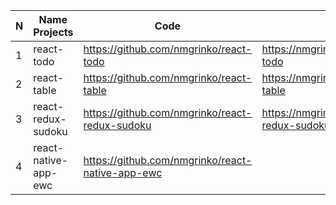 | N |      Name Projects     |                        Code                        |                       View                       |
|---|------------------------|----------------------------------------------------|--------------------------------------------------|
| 1 |  react-todo            | <https://github.com/nmgrinko/react-todo>           | <https://nmgrinko.github.io/react-todo>          |
| 2 |  react-table           | <https://github.com/nmgrinko/react-table>          | <https://nmgrinko.github.io/react-table>         |
| 3 |  react-redux-sudoku    | <https://github.com/nmgrinko/react-redux-sudoku>   | <https://nmgrinko.github.io/react-redux-sudoku>  |
| 4 |  react-native-app-ewc  | <https://github.com/nmgrinko/react-native-app-ewc> |                                                  |
